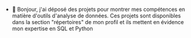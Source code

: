 - 👋 Bonjour, j'ai déposé des projets pour montrer mes compétences en matière d'outils d'analyse de données. Ces projets sont disponibles dans la section "répertoires" de mon profil et ils mettent en évidence mon expertise en SQL et Python

